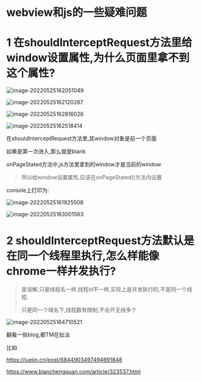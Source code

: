 # webview和js的一些疑难问题

# 1 在shouldInterceptRequest方法里给window设置属性,为什么页面里拿不到这个属性?



![image-20220525162051049](https://cdn.jsdelivr.net/gh/shuiniuhss/myimages@main/imagemac2/1653466851087-image-20220525162051049.jpg)

![image-20220525162120287](https://cdn.jsdelivr.net/gh/shuiniuhss/myimages@main/imagemac2/1653466883225-1653466880316-image-20220525162120287.jpg)

![image-20220525162816026](https://cdn.jsdelivr.net/gh/shuiniuhss/myimages@main/imagemac2/1653467296053-image-20220525162816026.jpg)

![image-20220525162518414](https://cdn.jsdelivr.net/gh/shuiniuhss/myimages@main/imagemac2/1653467118443-image-20220525162518414.jpg)



在shouldInterceptRequest方法里,其window对象是前一个页面

如果是第一次进入,那么就是blank

onPageStated方法中,js方法里拿到的window才是当前的window

> 所以给window设置属性,应该在onPageStated()方法内设置

console上打印为: 

![image-20220525161925508](https://cdn.jsdelivr.net/gh/shuiniuhss/myimages@main/imagemac2/1653466770786-image-20220525161925508.jpg)

![image-20220525163001563](https://cdn.jsdelivr.net/gh/shuiniuhss/myimages@main/imagemac2/1653467401590-image-20220525163001563.jpg)

# 2 shouldInterceptRequest方法默认是在同一个线程里执行,怎么样能像chrome一样并发执行?



> 是误解,只是线程名一样,线程id不一样,实际上是并发执行的,不是同一个线程.
>
> 只是同一个域名下,线程数有限制,不会开无线多个

![image-20220525164710521](https://cdn.jsdelivr.net/gh/shuiniuhss/myimages@main/imagemac2/1653468430555-image-20220525164710521.jpg)

翻看一些blog,都TM在扯淡

比如

https://juejin.cn/post/6844903497494691848

https://www.bianchengquan.com/article/323537.html